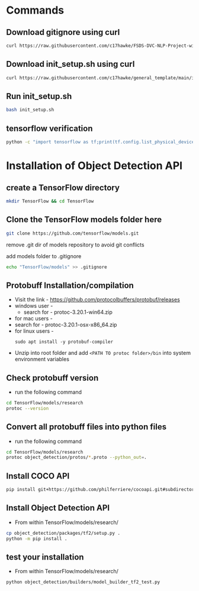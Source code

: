 # Commands

## Download gitignore using curl

```bash
curl https://raw.githubusercontent.com/c17hawke/FSDS-DVC-NLP-Project-with-docs/main/.gitignore > .gitignore
```

## Download init_setup.sh using curl

```bash
curl https://raw.githubusercontent.com/c17hawke/general_template/main/init_setup.sh > init_setup.sh
```

## Run init_setup.sh

```bash
bash init_setup.sh
```

## tensorflow verification

```bash
python -c "import tensorflow as tf;print(tf.config.list_physical_devices('GPU'))"
```

# Installation of Object Detection API


## create a TensorFlow directory
```bash
mkdir TensorFlow && cd TensorFlow
```
## Clone the TensorFlow models folder here
```bash
git clone https://github.com/tensorflow/models.git
```

remove .git dir of models repository to avoid git conflicts

add models folder to .gitignore
```bash
echo "TensorFlow/models" >> .gitignore
```

## Protobuff Installation/compilation

- Visit the link - https://github.com/protocolbuffers/protobuf/releases
 - windows user - 
   - search for - protoc-3.20.1-win64.zip
 -  for mac users - 
   - search for - protoc-3.20.1-osx-x86_64.zip
 - for linux users -
   ```
   sudo apt install -y protobuf-compiler
   ```
- Unzip into root folder and add `<PATH TO protoc folder>/bin` into system environment variables

## Check protobuff version 

- run the following command

```bash
cd TensorFlow/models/research
protoc --version
```

## Convert all protobuff files into python files

- run the following command

```bash
cd TensorFlow/models/research
protoc object_detection/protos/*.proto --python_out=.
```

## Install COCO API
```bash
pip install git+https://github.com/philferriere/cocoapi.git#subdirectory=PythonAPI
```

## Install Object Detection API
- From within TensorFlow/models/research/

```bash
cp object_detection/packages/tf2/setup.py .
python -m pip install .
```

## test your installation
- From within TensorFlow/models/research/
```bash
python object_detection/builders/model_builder_tf2_test.py
```













